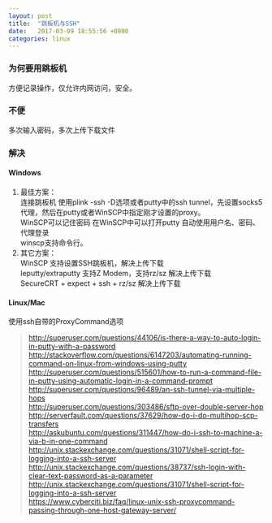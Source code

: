 ```yaml
---
layout: post
title:  "跳板机与SSH"
date:   2017-03-09 18:55:56 +0800
categories: linux
---
```


### 为何要用跳板机
方便记录操作，仅允许内网访问，安全。  
### 不便
多次输入密码，多次上传下载文件
### 解决
#### Windows  
1. 最佳方案：  
连接跳板机 使用plink -ssh -D选项或者putty中的ssh tunnel，先设置socks5代理，然后在putty或者WinSCP中指定刚才设置的proxy。    
WinSCP可以记住密码 在WinSCP中可以打开putty 自动使用用户名、密码、代理登录  
winscp支持命令行。
2. 其它方案：  
WinSCP 支持设置SSH跳板机，解决上传下载  
leputty/extraputty 支持Z Modem，支持rz/sz 解决上传下载  
SecureCRT + expect + ssh + rz/sz 解决上传下载  

#### Linux/Mac
使用ssh自带的ProxyCommand选项

> http://superuser.com/questions/44106/is-there-a-way-to-auto-login-in-putty-with-a-password  
http://stackoverflow.com/questions/6147203/automating-running-command-on-linux-from-windows-using-putty  
http://superuser.com/questions/515601/how-to-run-a-command-file-in-putty-using-automatic-login-in-a-command-prompt  
http://superuser.com/questions/96489/an-ssh-tunnel-via-multiple-hops  
http://superuser.com/questions/303486/sftp-over-double-server-hop  
http://serverfault.com/questions/37629/how-do-i-do-multihop-scp-transfers  
http://askubuntu.com/questions/311447/how-do-i-ssh-to-machine-a-via-b-in-one-command  
http://unix.stackexchange.com/questions/31071/shell-script-for-logging-into-a-ssh-server  
http://unix.stackexchange.com/questions/38737/ssh-login-with-clear-text-password-as-a-parameter  
http://unix.stackexchange.com/questions/31071/shell-script-for-logging-into-a-ssh-server  
https://www.cyberciti.biz/faq/linux-unix-ssh-proxycommand-passing-through-one-host-gateway-server/  

